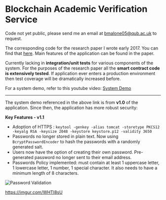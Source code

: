 # Blockchain Academic Verification Service
Code not yet public, please send me an email at bmalone05@qub.ac.uk to request.

The corresponding code for the research paper I wrote early 2017. You can find that [here](https://github.com/blmalone/Papers-and-Resume/blob/master/Dissertation_Blaine%20Malone.pdf).
Main features of the application can be found in the paper.

Currently lacking in **integration/unit tests** for various components of the system. For the purposes of the research paper all the **smart contract code is extensively tested**. If application ever enters a production environment then test coverage will be dramatically increased before.

For a system demo, refer to this youtube video: [System Demo](https://www.youtube.com/watch?v=3-YWdP2X6pw)

---

The system demo referenced in the above link is from **v1.0** of the application. Since then, the application has more robust security:

**Key Features - v1.1**
 
- Adoption of HTTPS : `keytool -genkey -alias tomcat -storetype PKCS12 -keyalg RSA -keysize 2048 -keystore keystore.p12 -validity 3650`
- Passwords no longer stored in plain text. Now using `BcryptPasswordEncoder` to hash the passwords with a randomly generated salt.
- Users now have the option of creating their own password. Pre-generated password no longer sent to their email address. 
- Passwords Policy implemented: must contain at least 1 uppercase letter, 1 lowercase letter, 1 number, 1 special character. It also needs to have a minimum length of 8 characters.

![Password Validation](https://imgur.com/jDYlcwe "Password Validation example")

https://imgur.com/WHTI8sU
